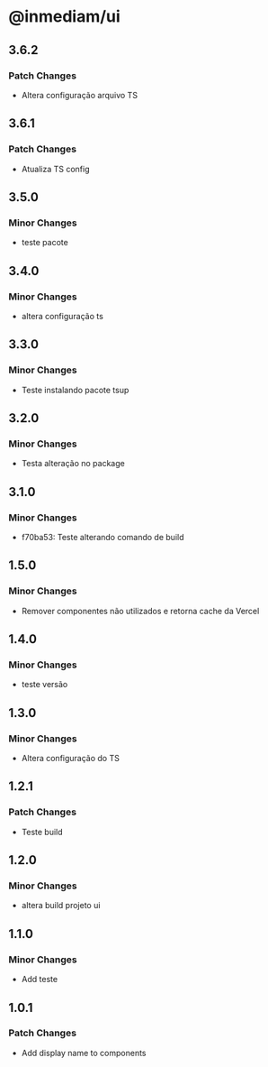 # @inmediam/ui

## 3.6.2

### Patch Changes

- Altera configuração arquivo TS

## 3.6.1

### Patch Changes

- Atualiza TS config

## 3.5.0

### Minor Changes

- teste pacote

## 3.4.0

### Minor Changes

- altera configuração ts

## 3.3.0

### Minor Changes

- Teste instalando pacote tsup

## 3.2.0

### Minor Changes

- Testa alteração no package

## 3.1.0

### Minor Changes

- f70ba53: Teste alterando comando de build

## 1.5.0

### Minor Changes

- Remover componentes não utilizados e retorna cache da Vercel

## 1.4.0

### Minor Changes

- teste versão

## 1.3.0

### Minor Changes

- Altera configuração do TS

## 1.2.1

### Patch Changes

- Teste build

## 1.2.0

### Minor Changes

- altera build projeto ui

## 1.1.0

### Minor Changes

- Add teste

## 1.0.1

### Patch Changes

- Add display name to components

